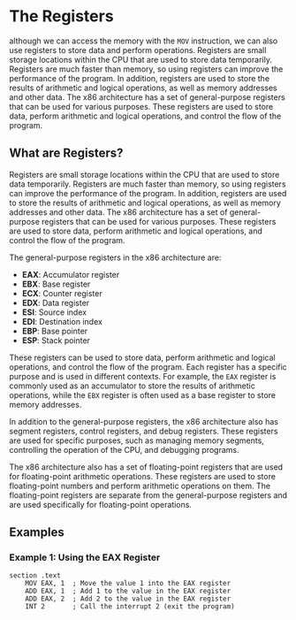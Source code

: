 
# The Registers
although we can access the memory with the `MOV` instruction, we can also use registers to store data and perform operations. Registers are small storage locations within the CPU that are used to store data temporarily. Registers are much faster than memory, so using registers can improve the performance of the program.
In addition, registers are used to store the results of arithmetic and logical operations, as well as memory addresses and other data. The x86 architecture has a set of general-purpose registers that can be used for various purposes. These registers are used to store data, perform arithmetic and logical operations, and control the flow of the program.

## What are Registers?

Registers are small storage locations within the CPU that are used to store data temporarily. Registers are much faster than memory, so using registers can improve the performance of the program. In addition, registers are used to store the results of arithmetic and logical operations, as well as memory addresses and other data. The x86 architecture has a set of general-purpose registers that can be used for various purposes. These registers are used to store data, perform arithmetic and logical operations, and control the flow of the program.



The general-purpose registers in the x86 architecture are:

- **EAX**: Accumulator register
- **EBX**: Base register
- **ECX**: Counter register
- **EDX**: Data register
- **ESI**: Source index
- **EDI**: Destination index
- **EBP**: Base pointer
- **ESP**: Stack pointer

These registers can be used to store data, perform arithmetic and logical operations, and control the flow of the program. Each register has a specific purpose and is used in different contexts. For example, the `EAX` register is commonly used as an accumulator to store the results of arithmetic operations, while the `EBX` register is often used as a base register to store memory addresses.

In addition to the general-purpose registers, the x86 architecture also has segment registers, control registers, and debug registers. These registers are used for specific purposes, such as managing memory segments, controlling the operation of the CPU, and debugging programs.

The x86 architecture also has a set of floating-point registers that are used for floating-point arithmetic operations. These registers are used to store floating-point numbers and perform arithmetic operations on them. The floating-point registers are separate from the general-purpose registers and are used specifically for floating-point operations.

## Examples

### Example 1: Using the EAX Register

```shell
section .text
    MOV EAX, 1  ; Move the value 1 into the EAX register
    ADD EAX, 1  ; Add 1 to the value in the EAX register
    ADD EAX, 2  ; Add 2 to the value in the EAX register
    INT 2       ; Call the interrupt 2 (exit the program)
```
